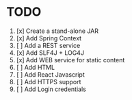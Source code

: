 # TODO

1. [x] Create a stand-alone JAR
1. [x] Add Spring Context
1. [ ] Add a REST service
1. [x] Add SLF4J + LOG4J
1. [x] Add WEB service for static content
1. [ ] Add HTML
1. [ ] Add React Javascript
1. [ ] Add HTTPS support
1. [ ] Add Login credentials
